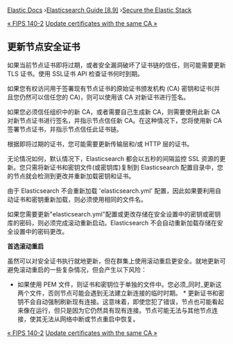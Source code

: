 

[Elastic Docs](/guide/) ›[Elasticsearch Guide [8.9]](index.md) ›[Secure the
Elastic Stack](secure-cluster.md)

[« FIPS 140-2](fips-140-compliance.md) [Update certificates with the same CA
»](update-node-certs-same.md)

## 更新节点安全证书

如果当前节点证书即将过期，或者安全漏洞破坏了证书链的信任，则可能需要更新 TLS 证书。使用 SSL证书 API 检查证书何时到期。

如果您有权访问用于签署现有节点证书的原始证书颁发机构 (CA) 密钥和证书(并且您仍然可以信任您的 CA)，则可以使用该 CA 对新证书进行签名。

如果您必须信任组织中的新 CA，或者需要自己生成新 CA，则需要使用此新 CA 对新节点证书进行签名，并指示节点信任新 CA。在这种情况下，您将使用新 CA 签署节点证书，并指示节点信任此证书链。

根据即将过期的证书，您可能需要更新传输层和/或 HTTP 层的证书。

无论情况如何，默认情况下，Elasticsearch 都会以五秒的间隔监控 SSL 资源的更新。您只需将新证书和密钥文件(或密钥库)复制到 Elasticsearch 配置目录中，您的节点就会检测到更改并重新加载密钥和证书。

由于 Elasticsearch 不会重新加载 'elasticsearch.yml' 配置，因此如果要利用自动证书和密钥重新加载，则必须使用相同的文件名。

如果您需要更新"elasticsearch.yml"配置或更改存储在安全设置中的密钥或密钥库的密码，则必须完成滚动重新启动。Elasticsearch 不会自动重新加载存储在安全设置中的密码更改。

**首选滚动重启**

虽然可以对安全证书执行就地更新，但在群集上使用滚动重启更安全。就地更新可避免滚动重启的一些复杂情况，但会产生以下风险：

* 如果使用 PEM 文件，则证书和密钥位于单独的文件中。您必须_同时_更新这两个文件，否则节点可能会遇到无法建立新连接的临时时期。  * 更新证书和密钥不会自动强制刷新现有连接。这意味着，即使您犯了错误，节点也可能看起来像在运行，但只是因为它仍然具有现有连接。节点可能无法与其他节点连接，使其无法从网络中断或节点重启中恢复。

[« FIPS 140-2](fips-140-compliance.md) [Update certificates with the same CA
»](update-node-certs-same.md)
